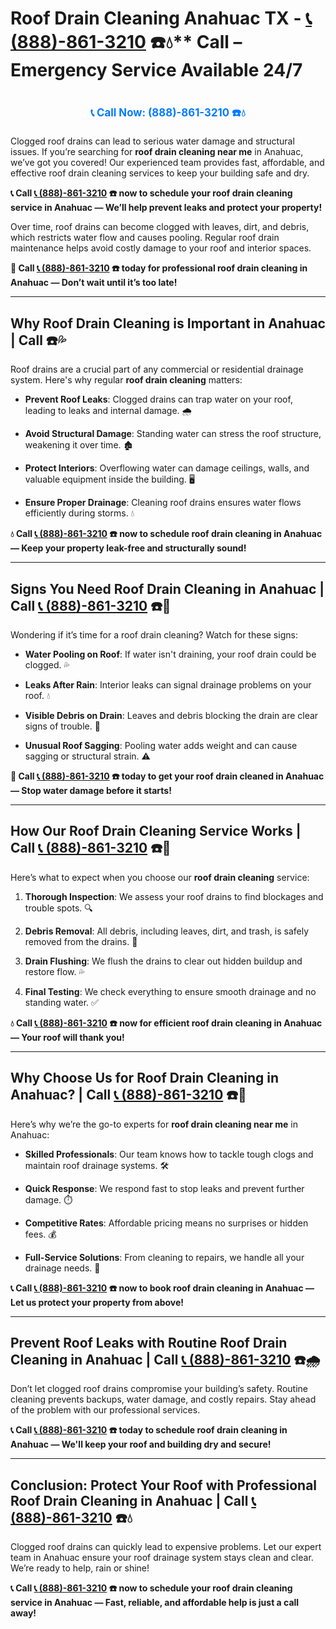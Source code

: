 # Roof Drain Cleaning Anahuac TX - [📞 (888)-861-3210](https://plumbing-texas-3210.netlify.app) ☎️💧** Call – Emergency Service Available 24/7
# 

<p align="center" style="font-size: 1.2em; font-weight: bold; margin: 20px 0;">
  <a href="https://plumbing-texas-3210.netlify.app" target="_blank" style="color: #007BFF; text-decoration: none;">📞 Call Now: (888)-861-3210 ☎️💧</a>
</p>

Clogged roof drains can lead to serious water damage and structural issues. If you’re searching for **roof drain cleaning near me** in Anahuac, we’ve got you covered! Our experienced team provides fast, affordable, and effective roof drain cleaning services to keep your building safe and dry.

**📞 Call [📞 (888)-861-3210](https://plumbing-texas-3210.netlify.app) ☎️ now to schedule your roof drain cleaning service in Anahuac — We’ll help prevent leaks and protect your property!**

Over time, roof drains can become clogged with leaves, dirt, and debris, which restricts water flow and causes pooling. Regular roof drain maintenance helps avoid costly damage to your roof and interior spaces.

**🚨 Call [📞 (888)-861-3210](https://plumbing-texas-3210.netlify.app) ☎️ today for professional roof drain cleaning in Anahuac — Don’t wait until it’s too late!**

---

## **Why Roof Drain Cleaning is Important in Anahuac | Call  ☎️💦**

Roof drains are a crucial part of any commercial or residential drainage system. Here's why regular **roof drain cleaning** matters:

- **Prevent Roof Leaks**: Clogged drains can trap water on your roof, leading to leaks and internal damage. 🌧️  

- **Avoid Structural Damage**: Standing water can stress the roof structure, weakening it over time. 🏚️  

- **Protect Interiors**: Overflowing water can damage ceilings, walls, and valuable equipment inside the building. 🖥️  

- **Ensure Proper Drainage**: Cleaning roof drains ensures water flows efficiently during storms. 💧  

**💧 Call [📞 (888)-861-3210](https://plumbing-texas-3210.netlify.app) ☎️ now to schedule roof drain cleaning in Anahuac — Keep your property leak-free and structurally sound!**

---

## **Signs You Need Roof Drain Cleaning in Anahuac | Call [📞 (888)-861-3210](https://plumbing-texas-3210.netlify.app) ☎️🔧**

Wondering if it’s time for a roof drain cleaning? Watch for these signs:

- **Water Pooling on Roof**: If water isn't draining, your roof drain could be clogged. 💦  

- **Leaks After Rain**: Interior leaks can signal drainage problems on your roof. 💧  

- **Visible Debris on Drain**: Leaves and debris blocking the drain are clear signs of trouble. 🍂  

- **Unusual Roof Sagging**: Pooling water adds weight and can cause sagging or structural strain. ⚠️  

**🚨 Call [📞 (888)-861-3210](https://plumbing-texas-3210.netlify.app) ☎️ today to get your roof drain cleaned in Anahuac — Stop water damage before it starts!**

---

## **How Our Roof Drain Cleaning Service Works | Call [📞 (888)-861-3210](https://plumbing-texas-3210.netlify.app) ☎️🧰**

Here’s what to expect when you choose our **roof drain cleaning** service:

1. **Thorough Inspection**: We assess your roof drains to find blockages and trouble spots. 🔍  

2. **Debris Removal**: All debris, including leaves, dirt, and trash, is safely removed from the drains. 🧹  

3. **Drain Flushing**: We flush the drains to clear out hidden buildup and restore flow. 💦  

4. **Final Testing**: We check everything to ensure smooth drainage and no standing water. ✅  

**💧 Call [📞 (888)-861-3210](https://plumbing-texas-3210.netlify.app) ☎️ now for efficient roof drain cleaning in Anahuac — Your roof will thank you!**

---

## **Why Choose Us for Roof Drain Cleaning in Anahuac? | Call [📞 (888)-861-3210](https://plumbing-texas-3210.netlify.app) ☎️🌟**

Here’s why we’re the go-to experts for **roof drain cleaning near me** in Anahuac:

- **Skilled Professionals**: Our team knows how to tackle tough clogs and maintain roof drainage systems. 🛠️  

- **Quick Response**: We respond fast to stop leaks and prevent further damage. ⏱️  

- **Competitive Rates**: Affordable pricing means no surprises or hidden fees. 💰  

- **Full-Service Solutions**: From cleaning to repairs, we handle all your drainage needs. 🔧  

**📞 Call [📞 (888)-861-3210](https://plumbing-texas-3210.netlify.app) ☎️ now to book roof drain cleaning in Anahuac — Let us protect your property from above!**

---

## **Prevent Roof Leaks with Routine Roof Drain Cleaning in Anahuac | Call [📞 (888)-861-3210](https://plumbing-texas-3210.netlify.app) ☎️🌧️**

Don’t let clogged roof drains compromise your building’s safety. Routine cleaning prevents backups, water damage, and costly repairs. Stay ahead of the problem with our professional services.

**📞 Call [📞 (888)-861-3210](https://plumbing-texas-3210.netlify.app) ☎️ today to schedule roof drain cleaning in Anahuac — We'll keep your roof and building dry and secure!**

---

## **Conclusion: Protect Your Roof with Professional Roof Drain Cleaning in Anahuac | Call [📞 (888)-861-3210](https://plumbing-texas-3210.netlify.app) ☎️💧**

Clogged roof drains can quickly lead to expensive problems. Let our expert team in Anahuac ensure your roof drainage system stays clean and clear. We’re ready to help, rain or shine!

**📞 Call [📞 (888)-861-3210](https://plumbing-texas-3210.netlify.app) ☎️ now to schedule your roof drain cleaning service in Anahuac — Fast, reliable, and affordable help is just a call away!**
